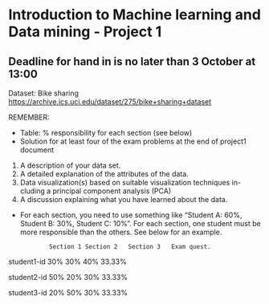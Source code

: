# Introduction to Machine learning and Data mining - Project 1

## Deadline for hand in is no later than 3 October at 13:00

Dataset: Bike sharing 
https://archive.ics.uci.edu/dataset/275/bike+sharing+dataset

REMEMBER:
- Table: % responsibility for each section (see below)
- Solution for at least four of the exam problems at the end of project1 document

1) A description of your data set.
2) A detailed explanation of the attributes of the data.
3) Data visualization(s) based on suitable visualization techniques in- cluding a principal component analysis (PCA)
4) A discussion explaining what you have learned about the data.


- For each section, you need to use something like “Student A: 60%, Student B: 30%, Student C: 10%”. For each section, one student must be more responsible than the others. See below for an example.

	          Section 1	Section 2	Section 3	Exam quest.
student1-id	  30%	        30%	      40%	     33.33%  

student2-id	  50%	        20%	      30%	     33.33%

student3-id	  20%	        50%	      30%	     33.33%  

